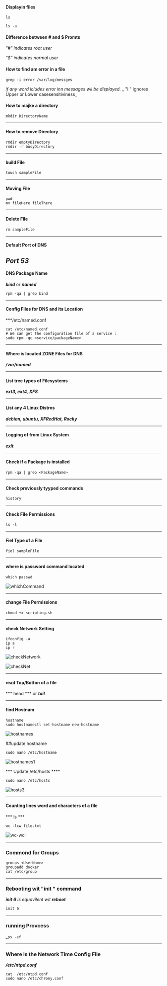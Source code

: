 #### Displayin files


````
ls
````

````
ls -a
````

#### Difference between # and $ Promts

 _"#" indicates root user_

 _"$" indicates normal user_


#### How to find am error in a file

````
grep -i error /var/log/messges
````
_if any word icludes error inn messages wil be displayed._
_ "i " ignores Upper or Lower casesensitiviness_


#### How to majke a directory
````
mkdir DirectoryName
````
----
#### How to remove Directory
````
rmdir emptyDirectpry
rmdir -r busyDirectory
````
----
#### build File
````
touch sampleFile
````
----
#### Moving File
````
pwd
mv fileHere fileThere
````
----
#### Delete File
````
rm sampleFile
````
----
#### Default Port of DNS


***Port 53***
----
#### DNS Package Name
***bind*** or ***named***

````
rpm -qa | grep bind
````


---- 
#### Config Files for DNS and its Location
***/etc/named.conf

````
cat /etc/named.conf
# We can get the configuration file of a service :
sudo rpm -qc <service/packageName> 
````
---
#### Where is located ZONE Files for DNS
***/var/named***



---- 
#### List tree types of Filesystems
***ext3, ext4, XFS***



---
#### List any 4 Linux Distros
***debian, ubuntu, XFRedHat, Rocky***

---
#### Logging of from Linux System
***exit***

---
#### Check if a Package is installed
````
rpm -qa | grep <PackageName>
````
---
#### Check previously tyyped commands
````
history
````

--- 
#### Check File Permissions

````
ls -l
````


--- 
#### Fiel Type of a File

````
fiel sampleFile
````


--- 
#### where is password command located 

````
which passwd
````

![whichCommand](images/whichCommand.png)

--- 
#### change File Permissions

````
chmod +x scripting.sh
````

--- 
#### check Network Setting

````
ifconfig -a
ip a
ip r
````

![checkNetwork](images/checkNetwork.png)

![checkNet](images/checkNet.png)

---
#### read Top/Botton of a file

*** head *** or ***tail***

---

#### find Hostnam
````
hostname
sudo hostnamectl set-hostname new-hostname
````
![hostnames](images/hostnames.png)

##update hostname 
````
sudo nano /etc/hostname
````
![hostnames1](images/hostnames1.png)


*** Update /etc/hosts ****

````
sudo nano /etc/hosts
````
![hosts3](images/hosts3.png)

---
#### Counting lines word and characters of a file 
*** ls ***
````
wc -lcw file.txt
````

![wc-wcl](images/howc-wcl.png)

---

### Commond for Groups
````
groups <UserName>
groupadd docker
cat /etc/group

````

---

### Rebooting wit  "init " command
 _***init 6*** is equavilent wit ***reboot***_
````
init 6 
````

---

### running Provcess 
 _```` ps -ef ````


---

### Where is the Network Time Config File
***/etc/ntpd.conf***
````
cat  /etc/ntpd.conf
sudo nano /etc/chrony.conf

````